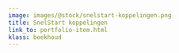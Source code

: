 ```yaml
--- 
image: images/@stock/snelstart-koppelingen.png
title: SnelStart koppelingen
link_to: portfolio-item.html
klass: boekhoud
---
```

